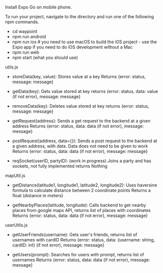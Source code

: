 Install Expo Go on mobile phone.

To run your project, navigate to the directory and run one of the following npm commands.

- cd waypoint
- npm run android
- npm run ios # you need to use macOS to build the iOS project - use the Expo app if you need to do iOS development without a Mac
- npm run web
- npm start (what you should use)


utils.js

- storeData(key, value): 
	Stores value at a key
	Returns {error: status, message: message}

- getData(key): 
	Gets value stored at key
	returns {error: status, data: value (if not error), message: message}

- removeData(key): 
	Deletes value stored at key
	returns {error: status, message: message}

- getRequest(address): 
	Sends a get request to the backend at a given address
	Returns {error: status, data: data (if not error), message: message}

- postRequest(address, data={}):
	Sends a post request to the backend at a given address, with data. Data does not need to be given to work
	Returns {error: status, data: data (if not error), message: message}

- reqSocket(userID, partyID): (work in progress)
	Joins a party and has sockets, not fully implemented
	returns Nothing


mapUtil.js

- getDistance(latitude1, longitude1, latitude2, longitude2):
	Uses haversine formula to calculate distance between 2 coordinate points
	Returns a float (distance in meters)

- getNearbyPlaces(latitude, longitude):
	Calls backend to get nearby places from google maps API, returns list of places with coordinates
	Returns {error: status, data: data (if not error), message: message}

userUtils.js

- getUserFriends(username):
	Gets user's friends, returns list of usernames with cardID
	Returns {error: status, data: {username: string, cardID: int} (if not error), message: message}

- getUsers(prompt):
	Searches for users with prompt, returns list of usernames
	Returns {error: status, data: data (if not error), message: message}
